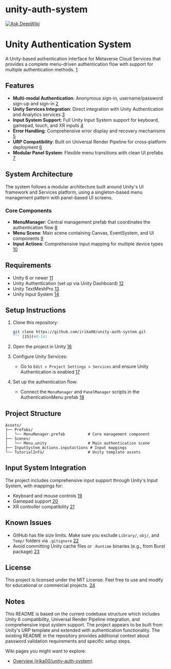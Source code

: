 # unity-auth-system

[![Ask DeepWiki](https://deepwiki.com/badge.svg)](https://deepwiki.com/irika00/unity-auth-system)


# Unity Authentication System

A Unity-based authentication interface for Metaverse Cloud Services that provides a complete menu-driven authentication flow with support for multiple authentication methods. [1](#0-0) 

## Features

- **Multi-modal Authentication**: Anonymous sign-in, username/password sign-up and sign-in [2](#0-1) 
- **Unity Services Integration**: Direct integration with Unity Authentication and Analytics services [3](#0-2) 
- **Input System Support**: Full Unity Input System support for keyboard, gamepad, touch, and XR inputs [4](#0-3) 
- **Error Handling**: Comprehensive error display and recovery mechanisms [5](#0-4) 
- **URP Compatibility**: Built on Universal Render Pipeline for cross-platform deployment [6](#0-5) 
- **Modular Panel System**: Flexible menu transitions with clean UI prefabs [7](#0-6) 

## System Architecture

The system follows a modular architecture built around Unity's UI framework and Services platform, using a singleton-based menu management pattern with panel-based UI screens. 

### Core Components

- **MenuManager**: Central management prefab that coordinates the authentication flow [8](#0-7) 
- **Menu Scene**: Main scene containing Canvas, EventSystem, and UI components [9](#0-8) 
- **Input Actions**: Comprehensive input mapping for multiple device types [10](#0-9) 

## Requirements

- Unity 6 or newer [11](#0-10) 
- Unity Authentication (set up via Unity Dashboard) [12](#0-11) 
- Unity TextMeshPro [13](#0-12) 
- Unity Input System [14](#0-13) 

## Setup Instructions

1. Clone this repository:
   ```bash
   git clone https://github.com/irika00/unity-auth-system.git
   ``` [15](#0-14) 

2. Open the project in Unity [16](#0-15) 

3. Configure Unity Services:
   - Go to `Edit > Project Settings > Services` and ensure Unity Authentication is enabled [17](#0-16) 

4. Set up the authentication flow:
   - Connect the `MenuManager` and `PanelManager` scripts in the AuthenticationMenu prefab [18](#0-17) 

## Project Structure

```
Assets/
├── Prefabs/
│   └── MenuManager.prefab          # Core management component
├── Scenes/
│   └── Menu.unity                  # Main authentication scene
├── InputSystem_Actions.inputactions # Input mappings
└── TutorialInfo/                   # Unity template assets
```

## Input System Integration

The project includes comprehensive input support through Unity's Input System, with mappings for:
- Keyboard and mouse controls [19](#0-18) 
- Gamepad support [20](#0-19) 
- XR controller compatibility [21](#0-20) 

## Known Issues

- GitHub has file size limits. Make sure you exclude `Library/`, `obj/`, and `Temp/` folders via `.gitignore` [22](#0-21) 
- Avoid committing Unity cache files or `.Runtime` binaries (e.g., from Burst package) [23](#0-22) 

## License

This project is licensed under the MIT License. Feel free to use and modify for educational or commercial projects. [24](#0-23) 

## Notes

This README is based on the current codebase structure which includes Unity 6 compatibility, Universal Render Pipeline integration, and comprehensive input system support. The project appears to be built from Unity's URP template and extended with authentication functionality. The existing README in the repository provides additional context about password validation requirements and specific setup steps.

Wiki pages you might want to explore:
- [Overview (irika00/unity-auth-system)](/wiki/irika00/unity-auth-system#1)
